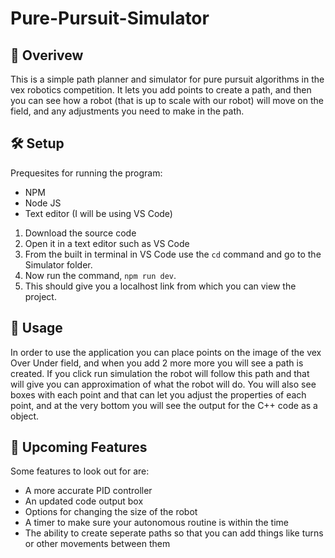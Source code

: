 # Pure-Pursuit-Simulator

## 🎉 Overivew
This is a simple path planner and simulator for pure pursuit algorithms in the vex robotics competition. It lets you add points to create a path, and then you can see how a robot (that is up to scale with our robot) will move on the field, and any adjustments you need to make in the path.

## 🛠️ Setup
Prequesites for running the program:
  - NPM
  - Node JS
  - Text editor (I will be using VS Code)

1) Download the source code
2) Open it in a text editor such as VS Code
3) From the built in terminal in VS Code use the `cd` command and go to the Simulator folder.
4) Now run the command, `npm run dev`.
5) This should give you a localhost link from which you can view the project.

## 📝 Usage
In order to use the application you can place points on the image of the vex Over Under field, and when you add 2 more more you will see a path is created. If you click run simulation the robot will follow this path and that will give you can approximation of what the robot will do. You will also see boxes with each point and that can let you adjust the properties of each point, and at the very bottom you will see the output for the C++ code as a object.

## 🚀 Upcoming Features
Some features to look out for are:
  - A more accurate PID controller
  - An updated code output box
  - Options for changing the size of the robot
  - A timer to make sure your autonomous routine is within the time
  - The ability to create seperate paths so that you can add things like turns or other movements between them
